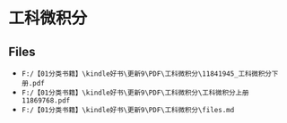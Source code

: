 # 工科微积分

## Files

- `F:/【01分类书籍】\kindle好书\更新9\PDF\工科微积分\11841945_工科微积分下册.pdf`
- `F:/【01分类书籍】\kindle好书\更新9\PDF\工科微积分\工科微积分上册11869768.pdf`
- `F:/【01分类书籍】\kindle好书\更新9\PDF\工科微积分\files.md`
